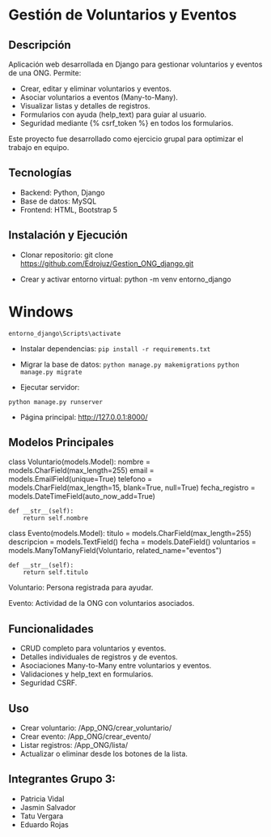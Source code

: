 # Gestión de Voluntarios y Eventos

## Descripción
Aplicación web desarrollada en Django para gestionar voluntarios y eventos de una ONG.
Permite:
- Crear, editar y eliminar voluntarios y eventos.
- Asociar voluntarios a eventos (Many-to-Many).
- Visualizar listas y detalles de registros.
- Formularios con ayuda (help_text) para guiar al usuario.
- Seguridad mediante {% csrf_token %} en todos los formularios.

Este proyecto fue desarrollado como ejercicio grupal para optimizar el trabajo en equipo.

## Tecnologías
- Backend: Python, Django
- Base de datos: MySQL
- Frontend: HTML, Bootstrap 5

## Instalación y Ejecución

- Clonar repositorio:
git clone https://github.com/Edrojuz/Gestion_ONG_django.git

- Crear y activar entorno virtual:
python -m venv entorno_django
# Windows
`entorno_django\Scripts\activate`

- Instalar dependencias:
`pip install -r requirements.txt`

- Migrar la base de datos:
`python manage.py makemigrations`
`python manage.py migrate`

- Ejecutar servidor:

`python manage.py runserver`

- Página principal: http://127.0.0.1:8000/

## Modelos Principales
class Voluntario(models.Model):
    nombre = models.CharField(max_length=255)
    email = models.EmailField(unique=True)
    telefono = models.CharField(max_length=15, blank=True, null=True)
    fecha_registro = models.DateTimeField(auto_now_add=True)

    def __str__(self):
        return self.nombre

class Evento(models.Model):
    titulo = models.CharField(max_length=255)
    descripcion = models.TextField()
    fecha = models.DateField()
    voluntarios = models.ManyToManyField(Voluntario, related_name="eventos")

    def __str__(self):
        return self.titulo


Voluntario: Persona registrada para ayudar.

Evento: Actividad de la ONG con voluntarios asociados.

## Funcionalidades
- CRUD completo para voluntarios y eventos.
- Detalles individuales de registros y de eventos.
- Asociaciones Many-to-Many entre voluntarios y eventos.
- Validaciones y help_text en formularios.
- Seguridad CSRF.

## Uso
- Crear voluntario: /App_ONG/crear_voluntario/
- Crear evento: /App_ONG/crear_evento/
- Listar registros: /App_ONG/lista/
- Actualizar o eliminar desde los botones de la lista.

## Integrantes Grupo 3:
- Patricia Vidal
- Jasmin Salvador
- Tatu Vergara
- Eduardo Rojas




